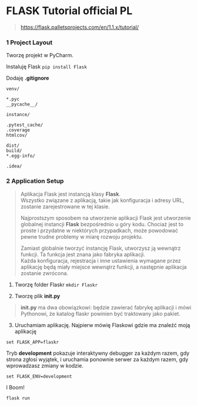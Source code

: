 # FLASK Tutorial official PL
> https://flask.palletsprojects.com/en/1.1.x/tutorial/

### 1 Project Layout
Tworzę projekt w PyCharm. 

Instaluję Flask `pip install Flask`

Dodaję **.gitignore**
```
venv/

*.pyc
__pycache__/

instance/

.pytest_cache/
.coverage
htmlcov/

dist/
build/
*.egg-info/

.idea/
```

### 2 Application Setup

> Aplikacja Flask jest instancją klasy **Flask**.  
>Wszystko związane z aplikacją, takie jak konfiguracja i adresy URL, 
> zostanie zarejestrowane w tej klasie.  
>
> Najprostszym sposobem na utworzenie aplikacji Flask jest utworzenie globalnej instancji **Flask** 
>bezpośrednio u góry kodu. Chociaż jest to proste i przydatne w niektórych przypadkach, może powodować pewne 
>trudne problemy w miarę rozwoju projektu.  
>
> Zamiast globalnie tworzyć instancję Flask, utworzysz ją wewnątrz funkcji. Ta funkcja jest znana jako fabryka aplikacji.    
> Każda konfiguracja, rejestracja i inne ustawienia wymagane przez aplikację będą miały miejsce wewnątrz funkcji, 
> a następnie aplikacja zostanie zwrócona.

1. Tworzę folder Flaskr `mkdir Flaskr`

2. Tworzę plik **__init__.py** 
> **__init__.py** ma dwa obowiązkowi: będzie zawierać fabrykę aplikacji i mówi Pythonowi, że katalog flaskr 
> powinien być traktowany jako pakiet.
 
3. Uruchamiam aplikację.
Najpierw mówię Flaskowi gdzie ma znaleźć moją aplikację
```
set FLASK_APP=flaskr
```

Tryb **development** pokazuje interaktywny debugger za każdym razem, gdy strona zgłosi wyjątek, i uruchamia ponownie 
serwer za każdym razem, gdy wprowadzasz zmiany w kodzie.
```
set FLASK_ENV=development
```

I Boom!
```
flask run
```
